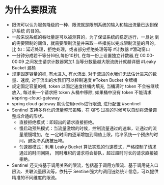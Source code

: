 # 为什么要限流
* 限流可以认为服务降级的一种，限流就是限制系统的输入和输出流量已达到保护系统 的目的。
* 一般来说系统的吞吐量是可以被测算的，为了保证系统的稳定运行，一旦达 到的需要限制的阈值，就需要限制流量并采取一些措施以完成限制流量的目的。比 如：延迟处理，拒绝处理，或者部分拒绝处理等等
#计数器
#滑动窗口
* 一分钟分成若干等分(6份,每份10秒), 在每一份上设置独立计数器,在 00:00-00:09 之间发生请求计数器累加1.当等分数量越大限流统计就越详细
#Leaky Bucket 漏桶
* 规定固定容量的桶, 有水进入, 有水流出. 对于流进的水我们无法估计进来的数量、速度, 对于流出的水我们可以控制速度
#Token Bucket 令牌桶
* 规定固定容量的桶, token 以固定速度往桶内填充, 当桶满时 token 不会被继续放入, 每过来一个请求把 token 从桶中移除, 如果桶中没有 token 不能请求
#spring-cloud-gateway
* spring cloud gateway 默认使用redis进行限流, 进行配置
#sentinel
* Sentinel 支持多样化的流量整形策略，在 QPS 过高的时候可以自动将流量调整成合适的形状。
   * 直接拒绝模式：即超出的请求直接拒绝。
   * 慢启动预热模式：当流量激增的时候，控制流量通过的速率，让通过的流量缓慢增加，在
    一定时间内逐渐增加到阈值上限，给冷系统一个预热的时间，避免冷系统被压垮。
   * 匀速器模式：利用 Leaky Bucket 算法实现的匀速模式，严格控制了请求通过的时间间隔，
    同时堆积的请求将会排队，超过超时时长的请求直接被拒绝。
* Sentinel 还支持基于调用关系的限流，包括基于调用方限流、基于调用链入口限流、关联流量限流等，依托于 Sentinel强大的调用链路统计信息，可以提供精准的不同维度的限流。
  


